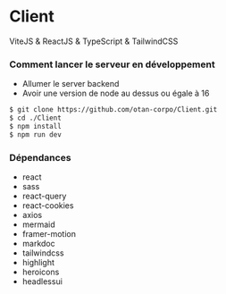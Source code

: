 # Client

ViteJS & ReactJS & TypeScript & TailwindCSS


### Comment lancer le serveur en développement
- Allumer le server backend
- Avoir une version de node au dessus ou égale à 16
```bash
$ git clone https://github.com/otan-corpo/Client.git
$ cd ./Client
$ npm install
$ npm run dev 
```

### Dépendances 

- react
- sass
- react-query
- react-cookies
- axios
- mermaid
- framer-motion
- markdoc
- tailwindcss
- highlight
- heroicons
- headlessui